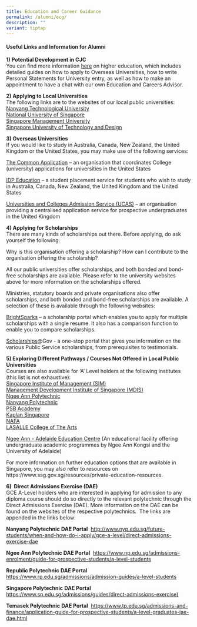 ```yaml
---
title: Education and Career Guidance
permalink: /alumni/ecg/
description: ""
variant: tiptap
---
```

<h4><strong>Useful Links and Information for Alumni</strong></h4>
<p><strong>1) Potential Development in CJC</strong>
<br>You can find more information&nbsp;<a href="https://go.gov.sg/cjc-potentialdevt" rel="noopener noreferrer nofollow" target="_blank">here</a>&nbsp;on higher education,
which includes detailed guides on how to apply to Overseas Universities,
how to write Personal Statements for University entry, as well as how to
make an appointment to have a chat with our own Education and Careers Advisor.</p>
<p><strong>2) Applying to Local Universities</strong>
<br>The following links are to the websites of our local public universities:
<br><a href="http://www.ntu.edu.sg/" rel="noopener noreferrer nofollow" target="_blank">Nanyang Technological University</a>
<br><a href="http://www.nus.edu.sg/" rel="noopener noreferrer nofollow" target="_blank">National University of Singapore</a>
<br><a href="http://www.smu.edu.sg/" rel="noopener noreferrer nofollow" target="_blank">Singapore Management University</a>
<br><a href="http://www.sutd.edu.sg/" rel="noopener noreferrer nofollow" target="_blank">Singapore University of Technology and Design</a>
</p>
<p><strong>3) Overseas Universities</strong>
<br>If you would like to study in Australia, Canada, New Zealand, the United
Kingdom or the United States, you may make use of the following services:</p>
<p><a href="http://www.commonapp.org/" rel="noopener noreferrer nofollow" target="_blank">The Common Application</a>&nbsp;–
an organisation that coordinates College (university) applications for
universities in the United States</p>
<p><a href="http://www.idp.com/" rel="noopener noreferrer nofollow" target="_blank">IDP Education</a>&nbsp;–
a student placement service for students who wish to study in Australia,
Canada, New Zealand, the United Kingdom and the United States</p>
<p><a href="http://www.ucas.com/" rel="noopener noreferrer nofollow" target="_blank">Universities and Colleges Admission Service (UCAS)</a>&nbsp;–
an organisation providing a centralised application service for prospective
undergraduates in the United Kingdom</p>
<p><strong>4) Applying for Scholarships</strong>
<br>There are many kinds of scholarships out there. Before applying, do ask
yourself the following:</p>
<p>Why is this organisation offering a scholarship? How can I contribute
to the organisation offering the scholarship?</p>
<p>All our public universities offer scholarships, and both bonded and bond-free
scholarships are available. Please refer to the university websites above
for more information on the scholarships offered.</p>
<p>Ministries, statutory boards and private organisations also offer scholarships,
and both bonded and bond-free scholarships are available. A selection of
these is available through the following websites:</p>
<p><a href="http://www.brightsparks.com.sg/" rel="noopener noreferrer nofollow" target="_blank">BrightSparks</a>&nbsp;–
a scholarship portal which enables you to apply for multiple scholarships
with a single resume. It also has a comparison function to enable you to
compare scholarships.</p>
<p><a href="http://www.scholarships.gov.sg/" rel="noopener noreferrer nofollow" target="_blank">Scholarships</a>@Gov&nbsp;-
a one-stop portal that gives you information on the various Public Service
scholarships, from prerequisites to testimonials.</p>
<p><strong>5) Exploring Different Pathways / Courses Not Offered in Local Public Universities</strong>
<br>Courses are also available for ‘A’ Level holders at the following institutes
(this list is not exhaustive):
<br><a href="http://www.sim.edu.sg/" rel="noopener noreferrer nofollow" target="_blank">Singapore Institute of Management (SIM)</a>
<br><a href="http://www.mdis.edu.sg/" rel="noopener noreferrer nofollow" target="_blank">Management Development Institute of Singapore (MDIS)</a>
<br><a href="http://www.np.edu.sg/" rel="noopener noreferrer nofollow" target="_blank">Ngee Ann Polytechnic</a>
<br><a href="http://www.nyp.edu.sg/" rel="noopener noreferrer nofollow" target="_blank">Nanyang Polytechnic</a>
<br><a href="http://www.psb-academy.edu.sg/" rel="noopener noreferrer nofollow" target="_blank">PSB Academy</a>
<br><a href="http://www.kaplan.com.sg/" rel="noopener noreferrer nofollow" target="_blank">Kaplan Singapore</a>
<br><a href="http://www.nafa.edu.sg/" rel="noopener noreferrer nofollow" target="_blank">NAFA</a>
<br><a href="http://www.lasalle.edu.sg/" rel="noopener noreferrer nofollow" target="_blank">LASALLE College of The Arts</a>
</p>
<p><a href="http://www.naa.edu.sg/" rel="noopener noreferrer nofollow" target="_blank">Ngee Ann - Adelaide Education Centre</a>&nbsp;(An
educational facility offering undergraduate academic programmes by Ngee
Ann Kongsi and the University of Adelaide)</p>
<p>For more information on further education options that are available in
Singapore, you may also refer to resources on https://www.ssg.gov.sg/resources/private-education-resources.</p>
<p><strong>6) &nbsp;Direct Admissions Exercise (DAE)</strong>
<br>GCE A-Level holders who are interested in applying for admission to any
diploma course should do so directly to the relevant polytechnic through
the Direct Admissions Exercise (DAE). More information on the DAE can be
found on the websites of the respective polytechnics. &nbsp;The links are
appended in the links below:</p>
<p><strong>Nanyang Polytechnic</strong>&nbsp;<strong>DAE Portal</strong>&nbsp;
<a href="http://www.nyp.edu.sg/future-students/when-and-how-do-i-apply/gce-a-level/direct-admissions-exercise-dae" rel="noopener noreferrer nofollow" target="_blank">http://www.nyp.edu.sg/future-students/when-and-how-do-i-apply/gce-a-level/direct-admissions-exercise-dae</a>
</p>
<p><strong>Ngee Ann Polytechnic</strong>&nbsp;<strong>DAE Portal</strong>&nbsp;
<a href="https://www.np.edu.sg/admissions-enrolment/guide-for-prospective-students/a-level-students" rel="noopener noreferrer nofollow" target="_blank">https://www.np.edu.sg/admissions-enrolment/guide-for-prospective-students/a-level-students</a>
</p>
<p><strong>Republic Polytechnic</strong>&nbsp;<strong>DAE Portal</strong>&nbsp;
<a href="https://www.rp.edu.sg/admissions/admission-guides/a-level-students" rel="noopener noreferrer nofollow" target="_blank">https://www.rp.edu.sg/admissions/admission-guides/a-level-students</a>
</p>
<p><strong>Singapore Polytechnic</strong>&nbsp;<strong>DAE Portal</strong>&nbsp;
<a href="https://www.sp.edu.sg/admissions/guides/direct-admissions-exercise" rel="noopener noreferrer nofollow" target="_blank">https://www.sp.edu.sg/admissions/guides/direct-admissions-exercise)</a>
</p>
<p><strong>Temasek Polytechnic</strong>&nbsp;<strong>DAE Portal</strong>&nbsp;
<a href="https://www.tp.edu.sg/admissions-and-finance/application-guide-for-prospective-students/a-level-graduates-jae-dae.html" rel="noopener noreferrer nofollow" target="_blank">https://www.tp.edu.sg/admissions-and-finance/application-guide-for-prospective-students/a-level-graduates-jae-dae.html</a>
</p>